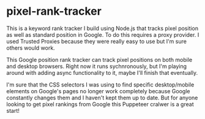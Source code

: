 # pixel-rank-tracker
This is a keyword rank tracker I build using Node.js that tracks pixel position as well as standard position in Google. To do this requires a proxy provider. I used Trusted Proxies because they were really easy to use but I'm sure others would work.

This Google position rank tracker can track pixel positions on both mobile and desktop browsers. Right now it runs sychnronously, but I'm playing around with adding async functionality to it, maybe I'll finish that eventually.

I'm sure that the CSS selectors I was using to find specific desktop/mobile elements on Google's pages no longer work completely because Google constantly changes them and I haven't kept them up to date. But for anyone looking to get pixel rankings from Google this Puppeteer cralwer is a great start!

